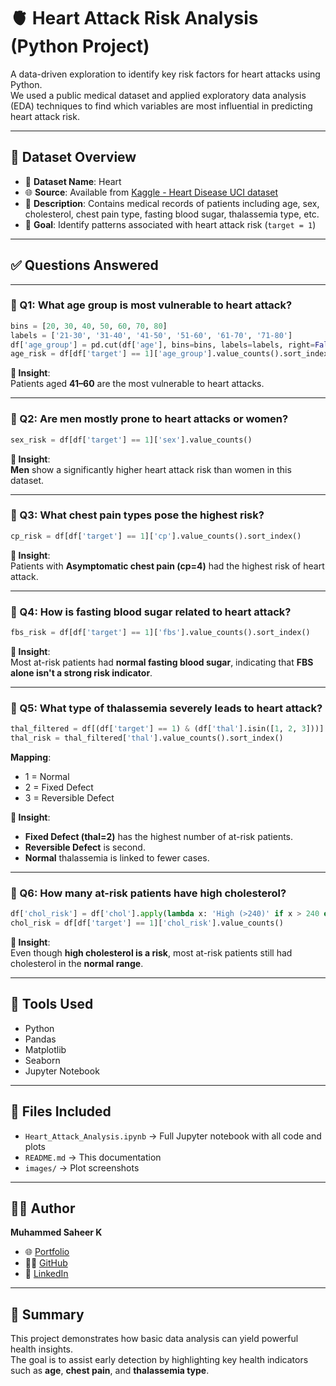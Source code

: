 # 🫀 Heart Attack Risk Analysis (Python Project)

A data-driven exploration to identify key risk factors for heart attacks using Python.  
We used a public medical dataset and applied exploratory data analysis (EDA) techniques to find which variables are most influential in predicting heart attack risk.

---

## 📁 Dataset Overview

- 📂 **Dataset Name**: Heart
- 🌐 **Source**: Available from [Kaggle - Heart Disease UCI dataset](https://www.kaggle.com/datasets/johnsmith88/heart-disease-dataset)
- 📝 **Description**: Contains medical records of patients including age, sex, cholesterol, chest pain type, fasting blood sugar, thalassemia type, etc.
- 🎯 **Goal**: Identify patterns associated with heart attack risk (`target = 1`)


---

## ✅ Questions Answered

---

### 🔹 Q1: What age group is most vulnerable to heart attack?

```python
bins = [20, 30, 40, 50, 60, 70, 80]
labels = ['21-30', '31-40', '41-50', '51-60', '61-70', '71-80']
df['age_group'] = pd.cut(df['age'], bins=bins, labels=labels, right=False)
age_risk = df[df['target'] == 1]['age_group'].value_counts().sort_index()
```

**🧠 Insight**:  
Patients aged **41–60** are the most vulnerable to heart attacks.

---

### 🔹 Q2: Are men mostly prone to heart attacks or women?

```python
sex_risk = df[df['target'] == 1]['sex'].value_counts()
```

**🧠 Insight**:  
**Men** show a significantly higher heart attack risk than women in this dataset.

---

### 🔹 Q3: What chest pain types pose the highest risk?

```python
cp_risk = df[df['target'] == 1]['cp'].value_counts().sort_index()
```

**🧠 Insight**:  
Patients with **Asymptomatic chest pain (cp=4)** had the highest risk of heart attack.

---

### 🔹 Q4: How is fasting blood sugar related to heart attack?

```python
fbs_risk = df[df['target'] == 1]['fbs'].value_counts().sort_index()
```

**🧠 Insight**:  
Most at-risk patients had **normal fasting blood sugar**, indicating that **FBS alone isn't a strong risk indicator**.

---

### 🔹 Q5: What type of thalassemia severely leads to heart attack?

```python
thal_filtered = df[(df['target'] == 1) & (df['thal'].isin([1, 2, 3]))]
thal_risk = thal_filtered['thal'].value_counts().sort_index()
```

**Mapping**:
- 1 = Normal  
- 2 = Fixed Defect  
- 3 = Reversible Defect

**🧠 Insight**:  
- **Fixed Defect (thal=2)** has the highest number of at-risk patients.  
- **Reversible Defect** is second.  
- **Normal** thalassemia is linked to fewer cases.

---

### 🔹 Q6: How many at-risk patients have high cholesterol?

```python
df['chol_risk'] = df['chol'].apply(lambda x: 'High (>240)' if x > 240 else 'Normal (≤240)')
chol_risk = df[df['target'] == 1]['chol_risk'].value_counts()
```

**🧠 Insight**:  
Even though **high cholesterol is a risk**, most at-risk patients still had cholesterol in the **normal range**.

---

## 🧰 Tools Used

- Python  
- Pandas  
- Matplotlib  
- Seaborn  
- Jupyter Notebook  

---

## 📄 Files Included

- `Heart_Attack_Analysis.ipynb` → Full Jupyter notebook with all code and plots  
- `README.md` → This documentation  
- `images/` → Plot screenshots 

---

## 👨‍💻 Author

**Muhammed Saheer K**  
- 🌐 [Portfolio](https://muhammed-saheer.github.io/muhammedsaheer.github.io/)  
- 🧑‍💻 [GitHub](https://github.com/muhammed-saheer)  
- 💼 [LinkedIn](https://www.linkedin.com/in/muhammed-saheer-k-34a7372a8/)

---

## 📌 Summary

This project demonstrates how basic data analysis can yield powerful health insights.  
The goal is to assist early detection by highlighting key health indicators such as **age**, **chest pain**, and **thalassemia type**.
